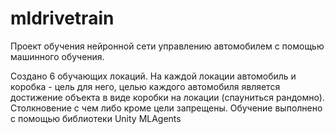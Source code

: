 # mldrivetrain

Проект обучения нейронной сети управлению автомобилем с помощью машинного обучения.

Создано 6 обучающих локаций. На каждой локации автомобиль и коробка - цель для него, целью каждого автомобиля является достижение объекта в виде коробки на локации (спауниться рандомно). Столкновение с чем либо кроме цели запрещены. Обучение выполнено с помощью библиотеки Unity MLAgents
